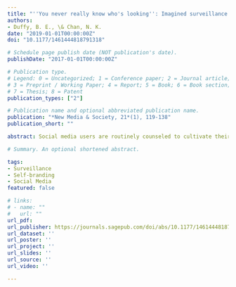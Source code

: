 ```yaml
---
title: "''You never really know who's looking'': Imagined surveillance across social media platforms"
authors:
- Duffy, B. E., \& Chan, N. K.
date: "2019-01-01T00:00:00Z"
doi: "10.1177/1461444818791318"

# Schedule page publish date (NOT publication's date).
publishDate: "2017-01-01T00:00:00Z"

# Publication type.
# Legend: 0 = Uncategorized; 1 = Conference paper; 2 = Journal article;
# 3 = Preprint / Working Paper; 4 = Report; 5 = Book; 6 = Book section;
# 7 = Thesis; 8 = Patent
publication_types: ["2"]

# Publication name and optional abbreviated publication name.
publication: "*New Media & Society, 21*(1), 119-138"
publication_short: ""

abstract: Social media users are routinely counseled to cultivate their online personae with acumen and diligence. But universal prescriptions for impression management may prove for vexing for college students, who confront oft-conflicting codes of normative self-presentation in digital contexts. Against this backdrop, our research sought to examine the online self-presentation activities of emerging adults (18–24) across an expansive social media ecology that included Facebook, Instagram, LinkedIn, Snapchat, and Twitter. Drawing upon in-depth interviews with 28 college-aged youth, we highlight how the imagined surveillance of various social actors steered their self-presentation practices in patterned ways. After exploring three distinct responses to imagined surveillance—including the use of privacy settings, self-monitoring, and pseudonymous accounts (including Finstas, or fake Instagram)—we consider the wider implications of a cultural moment wherein users are socialized to anticipate the incessant monitoring of social institutions—family, educators, and above all, (future) employers.

# Summary. An optional shortened abstract.

tags:
- Surveillance
- Self-branding
- Social Media
featured: false

# links:
# - name: ""
#   url: ""
url_pdf: 
url_publisher: https://journals.sagepub.com/doi/abs/10.1177/1461444818791318
url_dataset: ''
url_poster: ''
url_project: ''
url_slides: ''
url_source: ''
url_video: ''

---
```



